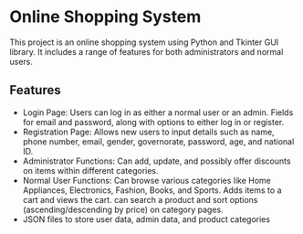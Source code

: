 # Online Shopping System
This project is an online shopping system using Python and Tkinter GUI library. It includes a range of features for both administrators and normal users.
## Features
- Login Page:
Users can log in as either a normal user or an admin.
Fields for email and password, along with options to either log in or register.
- Registration Page:
Allows new users to input details such as name, phone number, email, gender, governorate, password, age, and national ID.
- Administrator Functions:
Can add, update, and possibly offer discounts on items within different categories. 
- Normal User Functions:
Can browse various categories like Home Appliances, Electronics, Fashion, Books, and Sports.
Adds items to a cart and views the cart.
can search a product and sort options (ascending/descending by price) on category pages.
- JSON files to store user data, admin data, and product categories